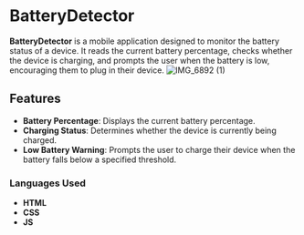 # BatteryDetector

**BatteryDetector** is a mobile application designed to monitor the battery status of a device. It reads the current battery percentage, checks whether the device is charging, and prompts the user when the battery is low, encouraging them to plug in their device.
![IMG_6892 (1)](https://github.com/user-attachments/assets/b8850705-de8f-46d1-8caa-e411d09262bb)

## Features

- **Battery Percentage**: Displays the current battery percentage.
- **Charging Status**: Determines whether the device is currently being charged.
- **Low Battery Warning**: Prompts the user to charge their device when the battery falls below a specified threshold.

### Languages Used

- **HTML**
- **CSS**
- **JS**

